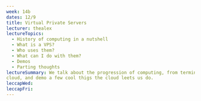 ```yaml
---
week: 14b
dates: 12/9
title: Virtual Private Servers
lecturer: thealex
lectureTopics:
  - History of computing in a nutshell
  - What is a VPS?
  - Who uses them?
  - What can I do with them?
  - Demos
  - Parting thoughts
lectureSummary: We talk about the progression of computing, from terminal to
cloud, and demo a few cool thigs the cloud leets us do.
leccapWed:
leccapFri:
---
```


